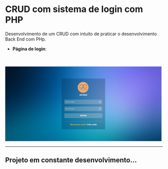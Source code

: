 # CRUD com sistema de login com PHP

Desenvolvimento de um CRUD com intuito de praticar o desenvolvimento Back End com PHp.

- **Página de login**:
<br>
<br>

<div>
    <img src= "./assets/img/prints/paginaLogin.png" width="500px">
<div/>

<hr>

## Projeto em constante desenvolvimento...